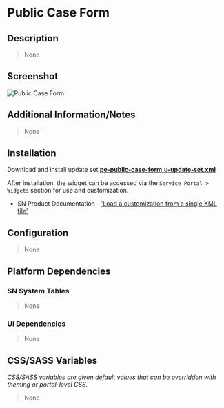 # Public Case Form

## Description

> None

## Screenshot

![Public Case Form](https://raw.githubusercontent.com/platform-experience/serviceportal-widget-library/master/src/pe-public-case-form/images/pe-public-case-form.png)

## Additional Information/Notes

> None

## Installation

Download and install update set **[pe-public-case-form.u-update-set.xml](https://github.com/platform-experience/serviceportal-widget-library/blob/master/src/pe-public-case-form/pe-public-case-form.u-update-set.xml)**

After installation, the widget can be accessed via the `Service Portal > Widgets` section for use and customization.

* SN Product Documentation - ['Load a customization from a single XML file'](https://docs.servicenow.com/bundle/kingston-application-development/page/build/system-update-sets/task/t_SaveAnUpdateSetAsAnXMLFile.html)

## Configuration

> None

## Platform Dependencies

### SN System Tables

> None

### UI Dependencies

> None

## CSS/SASS Variables

_CSS/SASS variables are given default values that can be overridden with theming or portal-level CSS._

> None
